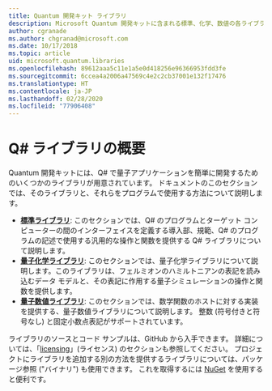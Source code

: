 ```yaml
---
title: Quantum 開発キット ライブラリ
description: Microsoft Quantum 開発キットに含まれる標準、化学、数値の各ライブラリの概要。
author: cgranade
ms.author: chgranad@microsoft.com
ms.date: 10/17/2018
ms.topic: article
uid: microsoft.quantum.libraries
ms.openlocfilehash: 89612aaa5c11e1a5e0d418256e96366953fdd3fe
ms.sourcegitcommit: 6ccea4a2006a47569c4e2c2cb37001e132f17476
ms.translationtype: HT
ms.contentlocale: ja-JP
ms.lasthandoff: 02/28/2020
ms.locfileid: "77906408"
---
```

# <a name="overview-of-q-libraries"></a>Q# ライブラリの概要
Quantum 開発キットには、Q# で量子アプリケーションを簡単に開発するためのいくつかのライブラリが用意されています。
ドキュメントのこのセクションでは、そのライブラリと、それらをプログラムで使用する方法について説明します。

- [**標準ライブラリ**](xref:microsoft.quantum.libraries.standard.intro): このセクションでは、Q# のプログラムとターゲット コンピューターの間のインターフェイスを定義する導入部、規範、Q# のプログラムの記述で使用する汎用的な操作と関数を提供する Q# ライブラリについて説明します。
- [**量子化学ライブラリ**](xref:microsoft.quantum.chemistry.concepts.intro): このセクションでは、量子化学ライブラリについて説明します。このライブラリは、フェルミオンのハミルトニアンの表記を読み込むデータ モデルと、その表記に作用する量子シミュレーションの操作と関数を提供します。
- [**量子数値ライブラリ**](xref:microsoft.quantum.numerics.intro): このセクションでは、数学関数のホストに対する実装を提供する、量子数値ライブラリについて説明します。 整数 (符号付きと符号なし) と固定小数点表記がサポートされています。

ライブラリのソースとコード サンプルは、GitHub から入手できます。 詳細については、「[licensing](xref:microsoft.quantum.libraries.licensing)」(ライセンス) のセクションも参照してください。 プロジェクトにライブラリを追加する別の方法を提供するライブラリについては、パッケージ参照 ("バイナリ") も使用できます。 これを取得するには [NuGet](https://nuget.org) を使用すると便利です。
